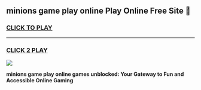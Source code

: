 
## minions game play online Play Online Free Site 👋
<h3>
<a href="https://download.freeplayer.one?title=minions_game_play_online&ref=21F">CLICK TO PLAY</a></h3>
<hr>

<h3>
<a href="https://download.freeplayer.one?title=minions_game_play_online&ref=21F">CLICK 2 PLAY</a>
  
</h3>

<a href="https://download.freeplayer.one?title=minions_game_play_online&ref=21F"><img src="https://cdnb.artstation.com/p/assets/images/images/032/539/853/original/anto-thomas-button-gif.gif"></a>


**minions game play online games unblocked: Your Gateway to Fun and Accessible Online Gaming**
